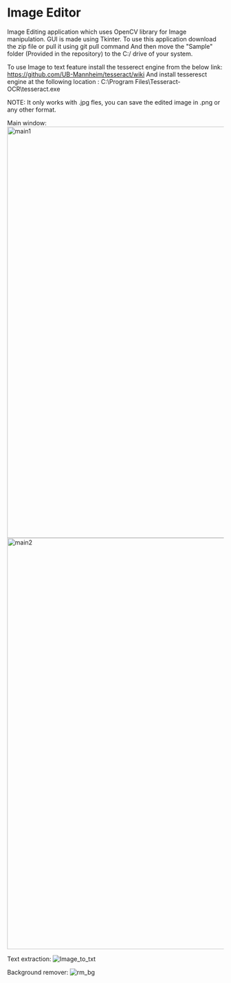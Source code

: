# Image Editor
Image Editing application which uses OpenCV library for Image manipulation. 
GUI is made using Tkinter.
To use this application download the zip file or pull it using git pull command 
And then move the "Sample" folder (Provided in the repository) to the C:/ drive of your system.

To use Image to text feature install the tesserect engine from the below link:
https://github.com/UB-Mannheim/tesseract/wiki
And install tesseresct engine at the following location :
C:\Program Files\Tesseract-OCR\tesseract.exe

NOTE: It only works with .jpg fles, you can save the edited image in .png or any other format.


Main window:
<img width="956" alt="main1" src="https://user-images.githubusercontent.com/101456316/225216154-4fe3bf9a-8642-475f-b73f-ba994f7d1483.png"><br>
<img width="956" alt="main2" src="https://user-images.githubusercontent.com/101456316/225216172-722fb2af-9fbb-4cae-ba38-1fd5cafed86b.png">

Text extraction:
![Image_to_txt](https://user-images.githubusercontent.com/101456316/200187468-f51b9f5e-11a1-4807-a39b-fef304e85f0d.JPG)

Background remover:
![rm_bg](https://user-images.githubusercontent.com/101456316/200187491-288f9fc0-5204-41e2-8373-c445b6da013c.JPG)

